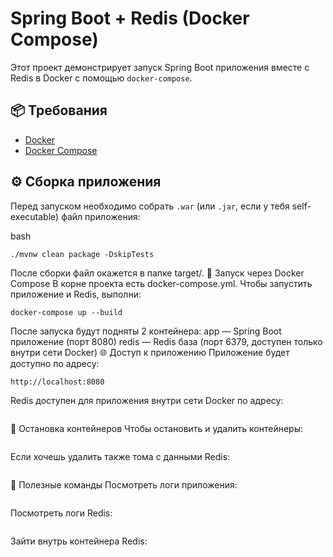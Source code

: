 # Spring Boot + Redis (Docker Compose)

Этот проект демонстрирует запуск Spring Boot приложения вместе с Redis в Docker с помощью `docker-compose`.

## 📦 Требования

- [Docker](https://www.docker.com/)
- [Docker Compose](https://docs.docker.com/compose/)

## ⚙️ Сборка приложения

Перед запуском необходимо собрать `.war` (или `.jar`, если у тебя self-executable) файл приложения:

bash
```
./mvnw clean package -DskipTests
```

После сборки файл окажется в папке target/.
🚀 Запуск через Docker Compose
В корне проекта есть docker-compose.yml. Чтобы запустить приложение и Redis, выполни:

```
docker-compose up --build
```

После запуска будут подняты 2 контейнера:
app — Spring Boot приложение (порт 8080)
redis — Redis база (порт 6379, доступен только внутри сети Docker)
🌐 Доступ к приложению
Приложение будет доступно по адресу:

```http://localhost:8080```

Redis доступен для приложения внутри сети Docker по адресу:

```redis:6379
```

🛑 Остановка контейнеров
Чтобы остановить и удалить контейнеры:
```docker-compose down
```

Если хочешь удалить также тома с данными Redis:
```docker-compose down -v
```

🔧 Полезные команды
Посмотреть логи приложения:
```docker-compose logs app
```
Посмотреть логи Redis:
```docker-compose logs redis
```
Зайти внутрь контейнера Redis:
```docker exec -it redis redis-cli
```
